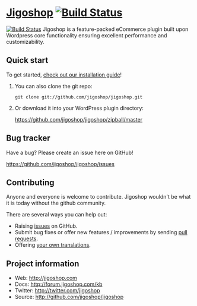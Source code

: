 [Jigoshop](http://jigoshop.com)  [![Build Status](https://secure.travis-ci.org/jigoshop/jigoshop.png?branch=master)](https://travis-ci.org/jigoshop/jigoshop)
=================
[![Build Status](https://secure.travis-ci.org/jigoshop/jigoshop.png?branch=dev)](http://travis-ci.org/jigoshop/jigoshop)
Jigoshop is a feature-packed eCommerce plugin built upon Wordpress core functionality ensuring excellent performance and customizability.

Quick start
-----------

To get started, [check out our installation guide](http://forum.jigoshop.com/kb/getting-started/installation)!

1. You can also clone the git repo:

	```
	git clone git://github.com/jigoshop/jigoshop.git
	```

2. Or download it into your WordPress plugin directory:

	https://github.com/jigoshop/jigoshop/zipball/master

Bug tracker
-----------

Have a bug? Please create an issue here on GitHub!

https://github.com/jigoshop/jigoshop/issues

Contributing
------------

Anyone and everyone is welcome to contribute. Jigoshop wouldn't be what it is today without the github community.

There are several ways you can help out:

* Raising [issues](https://github.com/jigoshop/jigoshop/issues) on GitHub.
* Submit bug fixes or offer new features / improvements by sending [pull requests](http://help.github.com/send-pull-requests/).
* Offering [your own translations](http://forum.jigoshop.com/kb/shortcodes/languages).

Project information
-------------------

* Web: http://jigoshop.com
* Docs: http://forum.jigoshop.com/kb
* Twitter: http://twitter.com/jigoshop
* Source: http://github.com/jigoshop/jigoshop